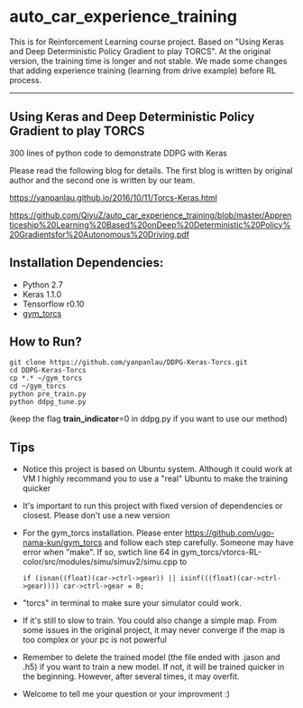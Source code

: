 # auto_car_experience_training
This is for Reinforcement Learning course project. Based on "Using Keras and Deep Deterministic Policy Gradient to play TORCS".
At the original version, the training time is longer and not stable. We made some changes that adding experience training (learning from drive example) before RL process.


--------------
## Using Keras and Deep Deterministic Policy Gradient to play TORCS

300 lines of python code to demonstrate DDPG with Keras

Please read the following blog for details. The first blog is written by original author and the second one is written by our team.

https://yanpanlau.github.io/2016/10/11/Torcs-Keras.html

https://github.com/QiyuZ/auto_car_experience_training/blob/master/Apprenticeship%20Learning%20Based%20onDeep%20Deterministic%20Policy%20Gradientsfor%20Autonomous%20Driving.pdf

## Installation Dependencies:

* Python 2.7
* Keras 1.1.0
* Tensorflow r0.10
* [gym_torcs](https://github.com/ugo-nama-kun/gym_torcs)

## How to Run?

```
git clone https://github.com/yanpanlau/DDPG-Keras-Torcs.git
cd DDPG-Keras-Torcs
cp *.* ~/gym_torcs
cd ~/gym_torcs
python pre_train.py
python ddpg_tune.py 
```

(keep the flag **train_indicator**=0 in ddpg.py if you want to use our method)


## Tips
- Notice this project is based on Ubuntu system. Although it could work at VM I highly recommand you to use a "real" Ubuntu to make the training quicker
- It's important to run this project with fixed version of dependencies or closest. Please don't use a new version
- For the gym_torcs installation. Please enter https://github.com/ugo-nama-kun/gym_torcs and follow each step carefully. Someone may have error when "make". If so, swtich line 64 in gym_torcs/vtorcs-RL-color/src/modules/simu/simuv2/simu.cpp to 

    ```if (isnan((float)(car->ctrl->gear)) || isinf(((float)(car->ctrl->gear)))) car->ctrl->gear = 0;```
- "torcs" in terminal to make sure your simulator could work.
- If it's still to slow to train. You could also change a simple map. From some issues in the original project, it may never converge if the map is too complex or your pc is not powerful
- Remember to delete the trained model (the file ended with .jason and .h5) if you want to train a new model. If not, it will be trained quicker in the beginning. However, after several times, it may overfit.
- Welcome to tell me your question or your improvment :)
